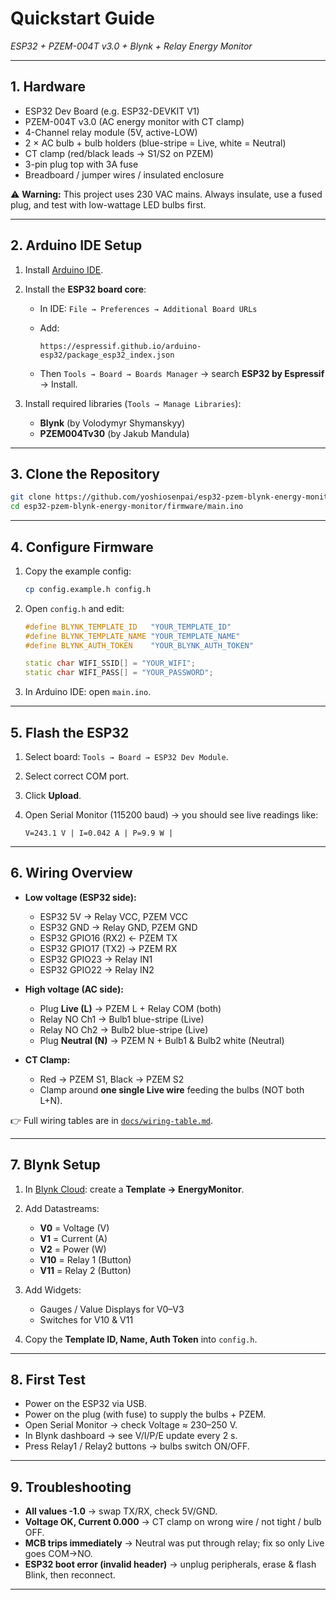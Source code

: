 # Quickstart Guide

*ESP32 + PZEM-004T v3.0 + Blynk + Relay Energy Monitor*

---

## 1. Hardware

* ESP32 Dev Board (e.g. ESP32-DEVKIT V1)
* PZEM-004T v3.0 (AC energy monitor with CT clamp)
* 4-Channel relay module (5V, active-LOW)
* 2 × AC bulb + bulb holders (blue-stripe = Live, white = Neutral)
* CT clamp (red/black leads → S1/S2 on PZEM)
* 3-pin plug top with 3A fuse
* Breadboard / jumper wires / insulated enclosure

⚠️ **Warning:** This project uses 230 VAC mains. Always insulate, use a fused plug, and test with low-wattage LED bulbs first.

---

## 2. Arduino IDE Setup

1. Install [Arduino IDE](https://www.arduino.cc/en/software).
2. Install the **ESP32 board core**:

   * In IDE: `File → Preferences → Additional Board URLs`
   * Add:

     ```
     https://espressif.github.io/arduino-esp32/package_esp32_index.json
     ```
   * Then `Tools → Board → Boards Manager` → search **ESP32 by Espressif** → Install.
3. Install required libraries (`Tools → Manage Libraries`):

   * **Blynk** (by Volodymyr Shymanskyy)
   * **PZEM004Tv30** (by Jakub Mandula)

---

## 3. Clone the Repository

```bash
git clone https://github.com/yoshiosenpai/esp32-pzem-blynk-energy-monitor.git
cd esp32-pzem-blynk-energy-monitor/firmware/main.ino
```

---

## 4. Configure Firmware

1. Copy the example config:

   ```bash
   cp config.example.h config.h
   ```
2. Open `config.h` and edit:

   ```cpp
   #define BLYNK_TEMPLATE_ID   "YOUR_TEMPLATE_ID"
   #define BLYNK_TEMPLATE_NAME "YOUR_TEMPLATE_NAME"
   #define BLYNK_AUTH_TOKEN    "YOUR_BLYNK_AUTH_TOKEN"

   static char WIFI_SSID[] = "YOUR_WIFI";
   static char WIFI_PASS[] = "YOUR_PASSWORD";
   ```
3. In Arduino IDE: open `main.ino`.

---

## 5. Flash the ESP32

1. Select board: `Tools → Board → ESP32 Dev Module`.
2. Select correct COM port.
3. Click **Upload**.
4. Open Serial Monitor (115200 baud) → you should see live readings like:

   ```
   V=243.1 V | I=0.042 A | P=9.9 W |
   ```

---

## 6. Wiring Overview

* **Low voltage (ESP32 side):**

  * ESP32 5V → Relay VCC, PZEM VCC
  * ESP32 GND → Relay GND, PZEM GND
  * ESP32 GPIO16 (RX2) ← PZEM TX
  * ESP32 GPIO17 (TX2) → PZEM RX
  * ESP32 GPIO23 → Relay IN1
  * ESP32 GPIO22 → Relay IN2

* **High voltage (AC side):**

  * Plug **Live (L)** → PZEM L + Relay COM (both)
  * Relay NO Ch1 → Bulb1 blue-stripe (Live)
  * Relay NO Ch2 → Bulb2 blue-stripe (Live)
  * Plug **Neutral (N)** → PZEM N + Bulb1 & Bulb2 white (Neutral)

* **CT Clamp:**

  * Red → PZEM S1, Black → PZEM S2
  * Clamp around **one single Live wire** feeding the bulbs (NOT both L+N).

👉 Full wiring tables are in [`docs/wiring-table.md`](wiring-table.md).

---

## 7. Blynk Setup

1. In [Blynk Cloud](https://blynk.cloud): create a **Template → EnergyMonitor**.
2. Add Datastreams:

   * **V0** = Voltage (V)
   * **V1** = Current (A)
   * **V2** = Power (W)
   * **V10** = Relay 1 (Button)
   * **V11** = Relay 2 (Button)
3. Add Widgets:

   * Gauges / Value Displays for V0–V3
   * Switches for V10 & V11
4. Copy the **Template ID, Name, Auth Token** into `config.h`.

---

## 8. First Test

* Power on the ESP32 via USB.
* Power on the plug (with fuse) to supply the bulbs + PZEM.
* Open Serial Monitor → check Voltage ≈ 230–250 V.
* In Blynk dashboard → see V/I/P/E update every 2 s.
* Press Relay1 / Relay2 buttons → bulbs switch ON/OFF.

---

## 9. Troubleshooting

* **All values -1.0** → swap TX/RX, check 5V/GND.
* **Voltage OK, Current 0.000** → CT clamp on wrong wire / not tight / bulb OFF.
* **MCB trips immediately** → Neutral was put through relay; fix so only Live goes COM→NO.
* **ESP32 boot error (invalid header)** → unplug peripherals, erase & flash Blink, then reconnect.

---